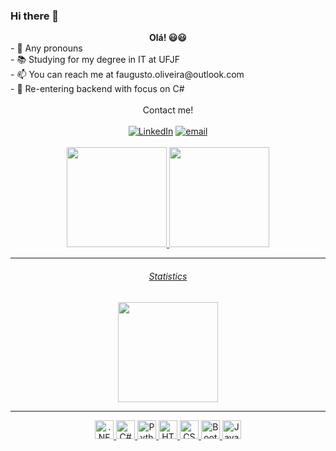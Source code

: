 ### Hi there 👋
<div align="center" style="font-weight: bold">Olá! 😃😃</div>
- 🤔 Any pronouns <br/>
- 📚 Studying for my degree in IT at UFJF<br/>
- 📫 You can reach me at faugusto.oliveira@outlook.com <br/>
- 🌱 Re-entering backend with focus on C# <br/>
<br/>

<div align="center">
  Contact me!<br/><br/>
  <a href="https://www.linkedin.com/in/faugusto-oliveira/"><img
      src="https://img.shields.io/badge/LinkedIn-0077B5?style=for-the-badge&logo=linkedin&logoColor=white"
      alt="LinkedIn" target="_blank" /></a>
  <a href="mailto:faugusto.oliveira@outlook.com"><img
      src="https://img.shields.io/badge/Gmail-D14836?style=for-the-badge&logo=gmail&logoColor=white" alt="email" /></a><br/><br/>
</div>
<div align="center">
  <a href="https://github.com/faugusto-oliveira">
  <img height="160em" src="https://github-readme-stats.vercel.app/api?username=faugusto-oliveira&show_icons=true&theme=synthwave&include_all_commits=true&count_private=true"/>
  <img height="160em" src="https://github-readme-stats.vercel.app/api/top-langs/?username=faugusto-oliveira&layout=compact&langs_count=7&theme=synthwave"/>
</div>
<hr/>
  <div align="center">
    <h6>Statistics</h6>
      <img height="160em" src="http://github-profile-summary-cards.vercel.app/api/cards/profile-details?username=faugusto-oliveira&theme=2077"/>
  </div>
<hr/>
<div style="display: inline_block" align="center">
  <img title=".NET CORE" width="30px" height="30px" src="https://cdn.jsdelivr.net/gh/devicons/devicon/icons/dotnetcore/dotnetcore-plain.svg"/>
  <img title="C#" width="30px" height="30px" src="https://cdn.jsdelivr.net/gh/devicons/devicon/icons/csharp/csharp-original.svg"/>
  <img title="Python" width="30px" height="30px" src="https://cdn.jsdelivr.net/gh/devicons/devicon/icons/python/python-original-wordmark.svg"/>
  <img title="HTML" width="30px" height="30px" src="https://cdn.jsdelivr.net/gh/devicons/devicon/icons/html5/html5-original-wordmark.svg"/>
  <img title="CSS" width="30px" height="30px" src="https://cdn.jsdelivr.net/gh/devicons/devicon/icons/css3/css3-original-wordmark.svg"/>
  <img title="Bootstrap" width="30px" height="30px" src="https://cdn.jsdelivr.net/gh/devicons/devicon/icons/bootstrap/bootstrap-plain-wordmark.svg"/>
  <img title="Javascript" width="30px" height="30px" src="https://cdn.jsdelivr.net/gh/devicons/devicon/icons/javascript/javascript-original.svg" />

</div>
